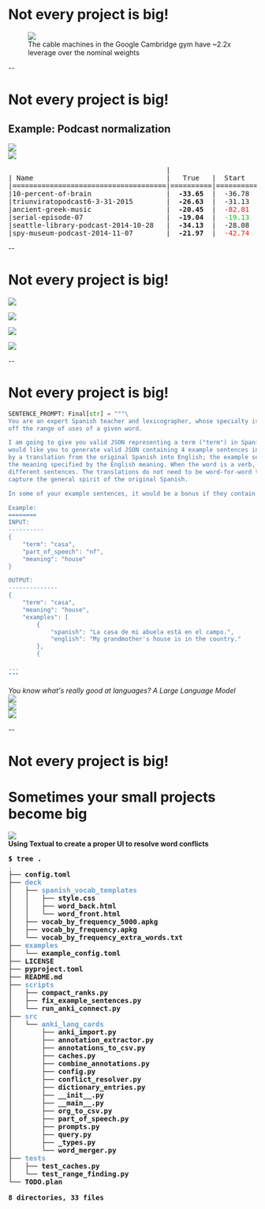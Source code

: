 # Not every project is big!

<figure>
<img src="images/figures/gym-calibration.png"
    class="figure splash"/>

<figcaption>The cable machines in the Google Cambridge gym have ~2.2x leverage over the nominal weights</figure>
</figure>

--

# Not every project is big!

## Example: Podcast normalization

<div class="gallery two-wide">
<div class="gallery-item">
    <img src="images/figures/seattle-library-podcast-2014-10-28.png" class="figure"/>
</div>
<div class="gallery-item">
    <img src="images/figures/triunvirato-podcast-2015-03-31.png" class="figure"/>
</div>
</div>

<div class="gallery">
<div class="gallery-item">
<pre>                                      |                         dBFS                         |
| Name                                |   True   |  Start   |  Middle  |   End    |  Random  |
|=====================================|==========|==========|==========|==========|==========|
|10-percent-of-brain                  |<b>  -33.65  </b>|  -36.78  |  -39.18  |  -36.78  |<font color="#10BA13">  -33.43  </font>|
|triunviratopodcast6-3-31-2015        |<b>  -26.63  </b>|  -31.13  |  -33.73  |  -31.13  |<font color="#10BA13">  -26.64  </font>|
|ancient-greek-music                  |<b>  -20.45  </b>|<font color="#F61010">  -82.81  </font>|  -16.94  |<font color="#F61010">  -82.81  </font>|<font color="#10BA13">  -20.44  </font>|
|serial-episode-07                    |<b>  -19.04  </b>|<font color="#10BA13">  -19.13  </font>|  -20.78  |<font color="#10BA13">  -19.13  </font>|<font color="#10BA13">  -18.99  </font>|
|seattle-library-podcast-2014-10-28   |<b>  -34.13  </b>|  -28.08  |<font color="#10BA13">  -33.97  </font>|  -28.08  |<font color="#10BA13">  -34.06  </font>|
|spy-museum-podcast-2014-11-07        |<b>  -21.97  </b>|<font color="#F61010">  -42.74  </font>|  -17.81  |<font color="#F61010">  -42.74  </font>|<font color="#10BA13">  -22.00  </font>|
</pre>
</div>
</div>


--

# Not every project is big!

<img src="images/screenshots/anki-nightingale-00.png"
    class="fragment mobile-screenshot screenshot disappearing-fragment nospace-fragment fade-out"
    data-fragment-index="0"/>

<img src="images/screenshots/anki-nightingale-01-sentence.png"
    class="fragment mobile-screenshot screenshot disappearing-fragment nospace-fragment fade-in-and-out"
    data-fragment-index="0"/>

<img src="images/screenshots/anki-nightingale-02-sentence-english.png"
    class="fragment mobile-screenshot disappearing-fragment nospace-fragment screenshot fade-in-and-out"
    data-fragment-index="1"/>

<img src="images/screenshots/anki-nightingale-03-settings.png"
    class="fragment mobile-screenshot screenshot fade-in"
    data-fragment-index="2"/>

--

# Not every project is big!

<div
    class="fragment disappearing-fragment nospace-fragment fade-out"
    data-fragment-index="0">

```python
SENTENCE_PROMPT: Final[str] = """\
You are an expert Spanish teacher and lexicographer, whose specialty is designing excellent example sentences that show
off the range of uses of a given word.

I am going to give you valid JSON representing a term ("term") in Spanish and its meaning in English ("meaning"). I
would like you to generate valid JSON containing 4 example sentences in idiomatic Spanish that use the term accompanied
by a translation from the original Spanish into English; the example sentences should use the sense of the term that has
the meaning specified by the English meaning. When the word is a verb, select different moods and tenses in the
different sentences. The translations do not need to be word-for-word translations, it is more important that they
capture the general spirit of the original Spanish.

In some of your example sentences, it would be a bonus if they contain useful or interesting facts.

Example:
========
INPUT:
----------
{
    "term": "casa",
    "part_of_speech": "nf",
    "meaning": "house"
}

OUTPUT:
--------------
{
    "term": "casa",
    "meaning": "house",
    "examples": [
        {
            "spanish": "La casa de mi abuela está en el campo.",
            "english": "My grandmother's house is in the country."
        },
        {

...
"""
```

<div><em>You know what's really good at languages? A Large Language Model</em></div>

</div>

<div class="gallery three-wide fragment nospace-fragment fade-in" data-fragment-index="0">
    <div class="gallery-item">
        <img src="images/screenshots/anki-nightingale-04-distinct-sounds.png"
             class="screenshot mobile-screenshot"
        >
    </div>
    <div class="gallery-item">
        <img src="images/screenshots/anki-nightingale-05-full-moon.png"
             class="screenshot mobile-screenshot"
        >
    </div>
    <div class="gallery-item">
        <img src="images/screenshots/anki-nightingale-06-borges.png"
            class="fragment mobile-screenshot screenshot fade-in"
            data-fragment-index="2"
        >
    </div>
</div>

--

<h1 class="fragment nospace-fragment disappearing-fragment fade-out" data-fragment-index="1">Not every project is big!</h1>
<h1 class="fragment nospace-fragment fade-in" data-fragment-index="1">Sometimes your small projects <b>become<b> big</h1>

<div class="fragment nospace-fragment disappearing-fragment fade-out" data-fragment-index="2">
<img src="images/screenshots/anki-textual-lite-word-merger.svg"
     class="screenshot splash">
<div class="caption">Using Textual to create a proper UI to resolve word conflicts</div>
 </div>

<pre class="fragment fade-in" data-fragment-index="2">
$ tree .
<font color="#729FCF"><b>.</b></font>
├── config.toml
├── <font color="#729FCF"><b>deck</b></font>
│   ├── <font color="#729FCF"><b>spanish_vocab_templates</b></font>
│   │   ├── style.css
│   │   ├── word_back.html
│   │   └── word_front.html
│   ├── vocab_by_frequency_5000.apkg
│   ├── vocab_by_frequency.apkg
│   └── vocab_by_frequency_extra_words.txt
├── <font color="#729FCF"><b>examples</b></font>
│   └── example_config.toml
├── LICENSE
├── pyproject.toml
├── README.md
├── <font color="#729FCF"><b>scripts</b></font>
│   ├── compact_ranks.py
│   ├── fix_example_sentences.py
│   └── run_anki_connect.py
├── <font color="#729FCF"><b>src</b></font>
│   └── <font color="#729FCF"><b>anki_lang_cards</b></font>
│       ├── anki_import.py
│       ├── annotation_extractor.py
│       ├── annotations_to_csv.py
│       ├── caches.py
│       ├── combine_annotations.py
│       ├── config.py
│       ├── conflict_resolver.py
│       ├── dictionary_entries.py
│       ├── __init__.py
│       ├── __main__.py
│       ├── org_to_csv.py
│       ├── part_of_speech.py
│       ├── prompts.py
│       ├── query.py
│       ├── _types.py
│       └── word_merger.py
├── <font color="#729FCF"><b>tests</b></font>
│   ├── test_caches.py
│   └── test_range_finding.py
└── TODO.plan

8 directories, 33 files
</pre>
